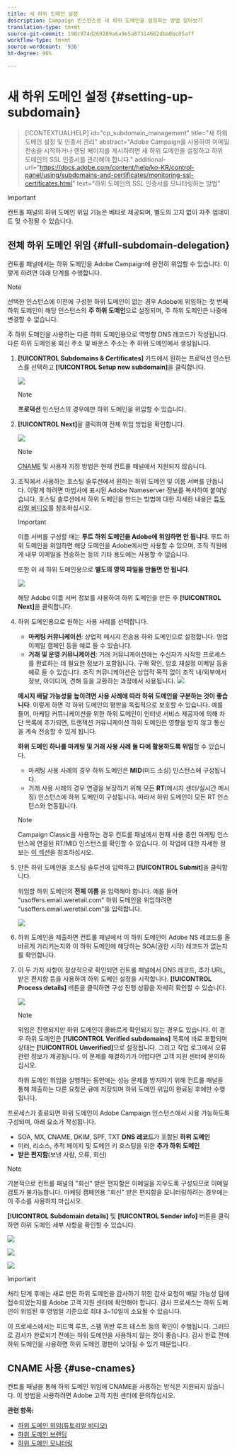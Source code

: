```yaml
---
title: 새 하위 도메인 설정
description: Campaign 인스턴스용 새 하위 도메인을 설정하는 방법 알아보기
translation-type: tm+mt
source-git-commit: 198c974d269289a6a9e5a87314662dba0bc85aff
workflow-type: tm+mt
source-wordcount: '936'
ht-degree: 96%

---
```



# 새 하위 도메인 설정 {#setting-up-subdomain}

>[!CONTEXTUALHELP]
>id="cp_subdomain_management"
>title="새 하위 도메인 설정 및 인증서 관리"
>abstract="Adobe Campaign을 사용하여 이메일 전송을 시작하거나 랜딩 페이지를 게시하려면 새 하위 도메인을 설정하고 하위 도메인의 SSL 인증서를 관리해야 합니다."
>additional-url="https://docs.adobe.com/content/help/ko-KR/control-panel/using/subdomains-and-certificates/monitoring-ssl-certificates.html" text="하위 도메인의 SSL 인증서를 모니터링하는 방법"

>[!IMPORTANT]
>
>컨트롤 패널의 하위 도메인 위임 기능은 베타로 제공되며, 별도의 고지 없이 자주 업데이트 및 수정될 수 있습니다.

## 전체 하위 도메인 위임 {#full-subdomain-delegation}

컨트롤 패널에서는 하위 도메인을 Adobe Campaign에 완전히 위임할 수 있습니다. 이렇게 하려면 아래 단계를 수행합니다.

>[!NOTE]
>
>선택한 인스턴스에 이전에 구성한 하위 도메인이 없는 경우 Adobe에 위임하는 첫 번째 하위 도메인이 해당 인스턴스의 **주 하위 도메인**&#x200B;으로 설정되며, 주 하위 도메인은 나중에 변경할 수 없습니다.
>
>주 하위 도메인을 사용하는 다른 하위 도메인용으로 역방향 DNS 레코드가 작성됩니다. 다른 하위 도메인용 회신 주소 및 바운스 주소는 주 하위 도메인에서 생성됩니다.

1. **[!UICONTROL Subdomains & Certificates]** 카드에서 원하는 프로덕션 인스턴스를 선택하고 **[!UICONTROL Setup new subdomain]**&#x200B;을 클릭합니다.

   ![](assets/subdomain1.png)

   >[!NOTE]
   >
   >**프로덕션** 인스턴스의 경우에만 하위 도메인을 위임할 수 있습니다.

1. **[!UICONTROL Next]**&#x200B;을 클릭하여 전체 위임 방법을 확인합니다.

   ![](assets/subdomain3.png)

   >[!NOTE]
   >
   >[CNAME](#use-cnames) 및 사용자 지정 방법은 현재 컨트롤 패널에서 지원되지 않습니다.

1. 조직에서 사용하는 호스팅 솔루션에서 원하는 하위 도메인 및 이름 서버를 만듭니다. 이렇게 하려면 마법사에 표시된 Adobe Nameserver 정보를 복사하여 붙여넣습니다. 호스팅 솔루션에서 하위 도메인을 만드는 방법에 대한 자세한 내용은 [튜토리얼 비디오](https://video.tv.adobe.com/v/30175?captions=kor)를 참조하십시오.

   >[!IMPORTANT]
   >
   >이름 서버를 구성할 때는 **루트 하위 도메인을 Adobe에 위임하면 안 됩니다**. 루트 하위 도메인을 위임하면 해당 도메인을 Adobe에서만 사용할 수 있으며, 조직 직원에게 내부 이메일을 전송하는 등의 기타 용도에는 사용할 수 없습니다.
   >
   >또한 이 새 하위 도메인용으로 **별도의 영역 파일을 만들면 안 됩니다**.

   ![](assets/subdomain4.png)

   해당 Adobe 이름 서버 정보를 사용하여 하위 도메인을 만든 후 **[!UICONTROL Next]**&#x200B;을 클릭합니다.

1. 하위 도메인용으로 원하는 사용 사례를 선택합니다.

   * **마케팅 커뮤니케이션**: 상업적 메시지 전송용 하위 도메인으로 설정합니다. 영업 이메일 캠페인 등을 예로 들 수 있습니다.
   * **거래 및 운영 커뮤니케이션**: 거래 커뮤니케이션에는 수신자가 시작한 프로세스를 완료하는 데 필요한 정보가 포함됩니다. 구매 확인, 암호 재설정 이메일 등을 예로 들 수 있습니다. 조직 커뮤니케이션은 상업적 목적 없이 조직 내/외부에서 정보, 아이디어, 견해 등을 교환하는 과정에서 사용됩니다.
   ![](assets/subdomain5.png)

   **메시지 배달 가능성을 높이려면 사용 사례에 따라 하위 도메인을 구분하는 것이 좋습니다**. 이렇게 하면 각 하위 도메인의 평판을 독립적으로 보호할 수 있습니다. 예를 들어, 마케팅 커뮤니케이션을 위한 하위 도메인이 인터넷 서비스 제공자에 의해 차단 목록에 추가되면, 트랜잭션 커뮤니케이션 하위 도메인은 영향을 받지 않고 통신을 계속 전송할 수 있게 됩니다.

   **하위 도메인 하나를 마케팅 및 거래 사용 사례 둘 다에 활용하도록 위임**&#x200B;할 수 있습니다.

   * 마케팅 사용 사례의 경우 하위 도메인은 **MID**(미드 소싱) 인스턴스에 구성됩니다.
   * 거래 사용 사례의 경우 연결을 보장하기 위해 모든 **RT**(메시지 센터/실시간 메시징) 인스턴스에 하위 도메인이 구성됩니다. 따라서 하위 도메인이 모든 RT 인스턴스와 연동됩니다.
   >[!NOTE]
   >
   >Campaign Classic을 사용하는 경우 컨트롤 패널에서 현재 사용 중인 마케팅 인스턴스에 연결된 RT/MID 인스턴스를 확인할 수 있습니다. 이 작업에 대한 자세한 정보는 [이 섹션](../../instances-settings/using/instance-details.md)을 참조하십시오.

1. 만든 하위 도메인을 호스팅 솔루션에 입력하고 **[!UICONTROL Submit]**&#x200B;을 클릭합니다.

   위임할 하위 도메인의 **전체 이름** 을 입력해야 합니다. 예를 들어 &quot;usoffers.email.weretail.com&quot; 하위 도메인을 위임하려면 &quot;usoffers.email.weretail.com&quot;을 입력합니다.

   ![](assets/subdomain6.png)

1. 하위 도메인을 제출하면 컨트롤 패널에서 이 하위 도메인이 Adobe NS 레코드를 올바르게 가리키는지와 이 하위 도메인에 해당하는 SOA(권한 시작) 레코드가 없는지를 확인합니다.

1. 이 두 가지 사항이 정상적으로 확인되면 컨트롤 패널에서 DNS 레코드, 추가 URL, 받은 편지함 등을 사용하여 하위 도메인 설정을 시작합니다. **[!UICONTROL Process details]** 버튼을 클릭하면 구성 진행 상황을 자세히 확인할 수 있습니다.

   ![](assets/subdomain7.png)

   >[!NOTE]
   >
   >위임은 진행되지만 하위 도메인이 올바르게 확인되지 않는 경우도 있습니다. 이 경우 하위 도메인은 **[!UICONTROL Verified subdomains]** 목록에 바로 포함되며 상태는 **[!UICONTROL Unverified]**&#x200B;으로 설정됩니다. 그리고 작업 로그에서 오류 관련 정보가 제공됩니다. 이 문제를 해결하기가 어렵다면 고객 지원 센터에 문의하십시오.
   >
   >하위 도메인 위임을 실행하는 동안에는 성능 문제를 방지하기 위해 컨트롤 패널을 통해 제출하는 다른 요청은 큐에 저장되며 하위 도메인 위임이 완료된 후에만 수행됩니다.

프로세스가 종료되면 하위 도메인이 Adobe Campaign 인스턴스에서 사용 가능하도록 구성되며, 아래 요소가 작성됩니다.

* SOA, MX, CNAME, DKIM, SPF, TXT **DNS 레코드**&#x200B;가 포함된 **하위 도메인**
* 미러, 리소스, 추적 페이지 및 도메인 키 호스팅을 위한 **추가 하위 도메인**
* **받은 편지함**(보낸 사람, 오류, 회신)

>[!NOTE]
>
>기본적으로 컨트롤 패널의 &quot;회신&quot; 받은 편지함은 이메일을 지우도록 구성되므로 이메일 검토가 불가능합니다. 마케팅 캠페인용 &quot;회신&quot; 받은 편지함을 모니터링하려는 경우에는 이 주소를 사용하지 마십시오.

**[!UICONTROL Subdomain details]** 및 **[!UICONTROL Sender info]** 버튼을 클릭하면 하위 도메인 세부 사항을 확인할 수 있습니다.

![](assets/detail_buttons.png)

![](assets/subdomain_details.png)

![](assets/sender_info.png)

>[!IMPORTANT]
>
>처리 단계 후에는 새로 만든 하위 도메인을 감사하기 위한 감사 요청이 배달 가능성 팀에 접수되었는지를 Adobe 고객 지원 센터에 확인해야 합니다. 감사 프로세스는 하위 도메인이 위임된 후 영업일 기준으로 최대 3~10일이 소요될 수 있습니다.
>
>이 프로세스에서는 피드백 루프, 스팸 위반 루프 테스트 등의 확인이 수행됩니다. 그러므로 감사가 완료되기 전에는 하위 도메인을 사용하지 않는 것이 좋습니다. 감사 완료 전에 하위 도메인을 사용하면 하위 도메인 평판이 낮아질 수 있기 때문입니다.

## CNAME 사용 {#use-cnames}

컨트롤 패널을 통해 하위 도메인 위임에 CNAME을 사용하는 방식은 지원되지 않습니다. 이 방법을 사용하려면 Adobe 고객 지원 센터에 문의하십시오.

**관련 항목:**

* [하위 도메인 위임(튜토리얼 비디오)](https://docs.adobe.com/content/help/en/campaign-learn/campaign-standard-tutorials/administrating/control-panel/subdomain-delegation.html)
* [하위 도메인 브랜딩](../../subdomains-certificates/using/subdomains-branding.md)
* [하위 도메인 모니터링](../../subdomains-certificates/using/monitoring-subdomains.md)